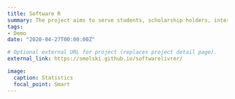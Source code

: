```yaml
---
title: Software R
summary: The project aims to serve students, scholarship holders, internal and external community
tags:
- Demo
date: "2020-04-27T00:00:00Z"

# Optional external URL for project (replaces project detail page).
external_link: https://smolski.github.io/softwarelivrer/

image:
  caption: Statistics
  focal_point: Smart
---
```

